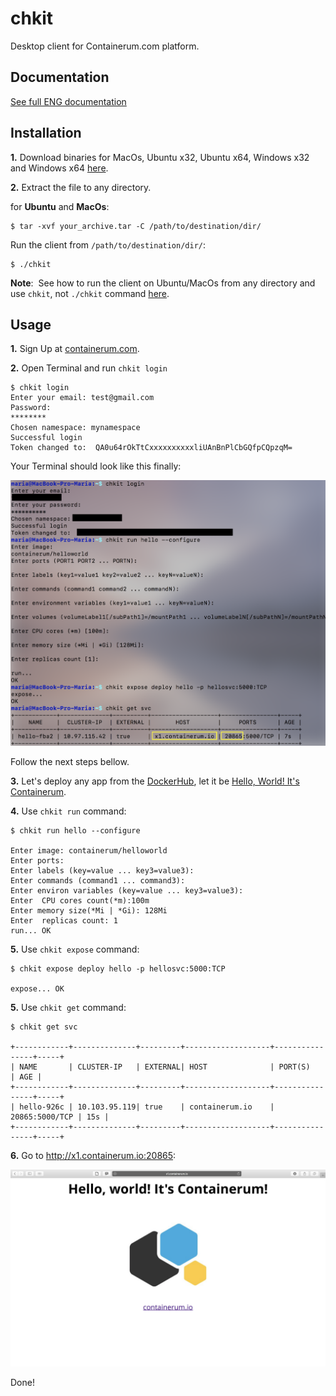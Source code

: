 # chkit
Desktop client for Containerum.com platform.


## Documentation
[See full ENG documentation](https://github.com/containerum/chkit/wiki)
## Installation

**1.** Download binaries for MacOs, Ubuntu x32, Ubuntu x64, Windows x32 and Windows x64 [here](https://github.com/containerum/chkit/releases).

**2.** Extract the file to any directory.

for **Ubuntu** and **MacOs**:
```
$ tar -xvf your_archive.tar -C /path/to/destination/dir/
```
Run the client from `/path/to/destination/dir/`:
```
$ ./chkit
```
**Note**: 
See how to run the client on Ubuntu/MacOs from any directory and use `chkit`, not `./chkit` command [here](https://containerum.com/documentation/Installing-Containerum-CLI-from-binaries).

## Usage

**1.** Sign Up at [containerum.com](https://containerum.com).

**2.** Open Terminal and run `chkit login`

```
$ chkit login
Enter your email: test@gmail.com
Password:
********
Chosen namespace: mynamespace
Successful login
Token changed to:  QA0u64rOkTtCxxxxxxxxxxliUAnBnPlCbGQfpCQpzqM=
```
Your Terminal should look like this finally:

![](images/all.png)

Follow the next steps bellow.

**3.** Let's deploy any app from the [DockerHub](https://hub.docker.com), let it be [Hello, World! It's Containerum](https://hub.docker.com/r/containerum/helloworld/).

**4.** Use `chkit run` command:
```
$ chkit run hello --configure

Enter image: containerum/helloworld
Enter ports:
Enter labels (key=value ... key3=value3):
Enter commands (command1 ... command3):
Enter environ variables (key=value ... key3=value3):
Enter  CPU cores count(*m):100m
Enter memory size(*Mi | *Gi): 128Mi
Enter  replicas count: 1
run... OK
```
**5.** Use `chkit expose` command:
```
$ chkit expose deploy hello -p hellosvc:5000:TCP

expose... OK
```
**5.** Use `chkit get` command:
```
$ chkit get svc

+------------+--------------+---------+-------------------+----------------+-----+
| NAME       | CLUSTER-IP   | EXTERNAL| HOST              | PORT(S)        | AGE |
+------------+--------------+---------+-------------------+----------------+-----+
| hello-926c | 10.103.95.119| true    | containerum.io    | 20865:5000/TCP | 15s |
+------------+--------------+---------+-------------------+----------------+-----+
```
**6.** Go to http://x1.containerum.io:20865:

![](images/result.png)

Done!
